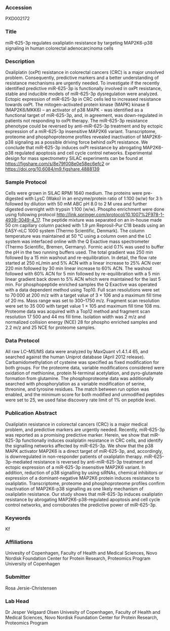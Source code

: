 ### Accession
PXD002172

### Title
miR-625-3p regulates oxaliplatin resistance by targeting MAP2K6-p38 signaling in human colorectal adenocarcinoma cells

### Description
Oxaliplatin (oxPt) resistance in colorectal cancers (CRC) is a major unsolved problem. Consequently, predictive markers and a better understanding of resistance mechanisms are urgently needed. To investigate if the recently identified predictive miR-625-3p is functionally involved in oxPt resistance, stable and inducible models of miR-625-3p dysregulation were analyzed. Ectopic expression of miR-625-3p in CRC cells led to increased resistance towards oxPt. The mitogen-activated protein kinase (MAPK) kinase 6 (MAP2K6/MKK6) – an activator of p38 MAPK - was identified as a functional target of miR-625-3p, and, in agreement, was down-regulated in patients not responding to oxPt therapy. The miR-625-3p resistance phenotype could be reversed by anti-miR-625-3p treatment and by ectopic expression of a miR-625-3p insensitive MAP2K6 variant. Transcriptome, proteome and phosphoproteome profiles revealed inactivation of MAP2K6-p38 signaling as a possible driving force behind oxPt resistance. We conclude that miR-625-3p induces oxPt resistance by abrogating MAP2K6-p38 regulated apoptosis and cell cycle control networks. Experimental design for mass spectrometry SILAC experiments can be found at https://figshare.com/s/8e79f008e0e58ec6efc2 or https://doi.org/10.6084/m9.figshare.4888139

### Sample Protocol
Cells were grown in SILAC RPMI 1640 medium. The proteins were pre-digested with LysC (Wako) in an enzyme/protein ratio of 1:100 (w/w) for 3 h followed by dilution with 50 mM ABC pH 8.0 to 2 M urea and further digested overnight with trypsin 1:100 (w/w). Phospho enrichment were done using following protocol http://link.springer.com/protocol/10.1007%2F978-1-4939-3049-4_17. The peptide mixture was separated on an in-house made 50 cm capillary column packed with 1.9 μm Reprosil-Pur C18 beads using an EASY-nLC 1000 system (Thermo Scientific, Denmark). The column temperature was maintained at 50 °C using a column oven and the LC system was interfaced online with the Q Exactive mass spectrometer (Thermo Scientific, Bremen, Germany). Formic acid 0.1% was used to buffer the pH in the two running buffers used. The total gradient was 250 min followed by a 15 min washout and re-equilibration. In detail, the flow rate started at 250 nL/min and 5% ACN with a linear increase to 25% ACN over 220 min followed by 30 min linear increase to 60% ACN. The washout followed with 60% ACN for 5 min followed by re-equilibration with a 5 min linear gradient back down to 5% ACN which were maintained for the last 5 min. For phosphopeptide enriched samples the Q Exactive was operated with a data dependent method using Top10. Full scan resolutions were set to 70 000 at 200 m/z with a target value of 3 × 106 and a maximum fill time of 20 ms. Mass range was set to 300–1750 m/z. Fragment scan resolution were set to 35 000 with target value 1 × 105 and maximum fill time 108 ms. Proteome data was acquired with a Top12 method and fragment scan resolution 17 500 and 44 ms fill time. Isolation width was 2 m/z and normalized collision energy (NCE) 28 for phospho enriched samples and 2.2 m/z and 25 NCE for proteome samples.

### Data Protocol
All raw LC–MS/MS data were analyzed by MaxQuant v1.4.1.4 65, and searched against the human Uniprot database (April 2012 release). Carbamidomethylation of cysteine was specified as fixed modification for both groups. For the proteome data, variable modifications considered were oxidation of methionine, protein N-terminal acetylation, and pyro-glutamate formation from glutamine. The phosphoproteome data was additionally searched with phosphorylation as a variable modification of serine, threonine, and tyrosine residues. The match between run option was enabled, and the minimum score for both modified and unmodified peptides were set to 25, we used false discovery rate limit of 1% on peptide level.


### Publication Abstract
Oxaliplatin resistance in colorectal cancers (CRC) is a major medical problem, and predictive markers are urgently needed. Recently, miR-625-3p was reported as a promising predictive marker. Herein, we show that miR-625-3p functionally induces oxaliplatin resistance in CRC cells, and identify the signalling networks affected by miR-625-3p. We show that the p38 MAPK activator MAP2K6 is a direct target of miR-625-3p, and, accordingly, is downregulated in non-responder patients of oxaliplatin therapy. miR-625-3p-mediated resistance is reversed by anti-miR-625-3p treatment and ectopic expression of a miR-625-3p insensitive MAP2K6 variant. In addition, reduction of p38 signalling by using siRNAs, chemical inhibitors or expression of a dominant-negative MAP2K6 protein induces resistance to oxaliplatin. Transcriptome, proteome and phosphoproteome profiles confirm inactivation of MAP2K6-p38 signalling as one likely mechanism of oxaliplatin resistance. Our study shows that miR-625-3p induces oxaliplatin resistance by abrogating MAP2K6-p38-regulated apoptosis and cell cycle control networks, and corroborates the predictive power of miR-625-3p.

### Keywords
Kf

### Affiliations
Univesity of Copenhagen, Faculty of Health and Medical Sciences, Novo Nordisk Foundation Center for Protein Research, Proteomics Program
University of Copenhagen

### Submitter
Rosa Jersie-Christensen

### Lab Head
Dr Jesper Velgaard Olsen
Univesity of Copenhagen, Faculty of Health and Medical Sciences, Novo Nordisk Foundation Center for Protein Research, Proteomics Program


